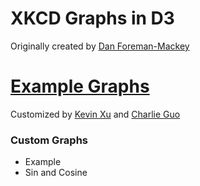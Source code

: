 XKCD Graphs in D3
=================

Originally created by [Dan Foreman-Mackey](http://dan.iel.fm/xkcd/)

[Example Graphs](http://imkevinxu.com/xkcd/)
============================================

Customized by [Kevin Xu](https://github.com/imkevinxu) and [Charlie Guo](https://github.com/charlierguo)

### Custom Graphs

* Example
* Sin and Cosine